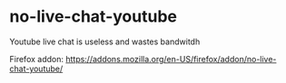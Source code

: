 # no-live-chat-youtube
Youtube live chat is useless and wastes bandwitdh

Firefox addon: https://addons.mozilla.org/en-US/firefox/addon/no-live-chat-youtube/
